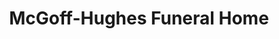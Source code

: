 ---
title: "McGoff-Hughes Funeral Home"
url: /scranton/mcgoff-hughes-funeral-home/
shop: funeral directors
---